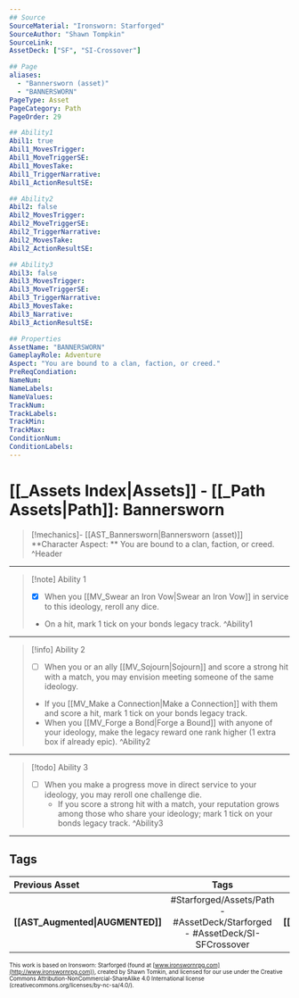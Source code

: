 ```yaml
---
## Source
SourceMaterial: "Ironsworn: Starforged"
SourceAuthor: "Shawn Tompkin"
SourceLink: 
AssetDeck: ["SF", "SI-Crossover"]

## Page
aliases:
  - "Bannersworn (asset)"
  - "BANNERSWORN"
PageType: Asset
PageCategory: Path
PageOrder: 29

## Ability1
Abil1: true
Abil1_MovesTrigger:
Abil1_MoveTriggerSE:
Abil1_MovesTake:
Abil1_TriggerNarrative:
Abil1_ActionResultSE:

## Ability2
Abil2: false
Abil2_MovesTrigger:
Abil2_MoveTriggerSE:
Abil2_TriggerNarrative:
Abil2_MovesTake:
Abil2_ActionResultSE:

## Ability3
Abil3: false
Abil3_MovesTrigger:
Abil3_MoveTriggerSE:
Abil3_TriggerNarrative:
Abil3_MovesTake:
Abil3_Narrative:
Abil3_ActionResultSE:

## Properties
AssetName: "BANNERSWORN"
GameplayRole: Adventure
Aspect: "You are bound to a clan, faction, or creed."
PreReqCondiation: 
NameNum:
NameLabels:
NameValues:
TrackNum:
TrackLabels:
TrackMin:
TrackMax:
ConditionNum:
ConditionLabels:
---
```

# [[_Assets Index|Assets]] - [[_Path Assets|Path]]: Bannersworn
> [!mechanics]- [[AST_Bannersworn|Bannersworn (asset)]]
> **Character Aspect: ** You are bound to a clan, faction, or creed. ^Header
___
> [!note] Ability 1
> - [x] When you [[MV_Swear an Iron Vow|Swear an Iron Vow]] in service to this ideology, reroll any dice. 
> - On a hit, mark 1 tick on your bonds legacy track. ^Ability1
___
> [!info] Ability 2
> - [ ] When you or an ally [[MV_Sojourn|Sojourn]] and score a strong hit with a match, you may envision meeting someone of the same ideology. 
> - If you [[MV_Make a Connection|Make a Connection]] with them and score a hit, mark 1 tick on your bonds legacy track. 
> - When you [[MV_Forge a Bond|Forge a Bound]] with anyone of your ideology, make the legacy reward one rank higher (1 extra box if already epic). ^Ability2
___
> [!todo] Ability 3
> - [ ] When you make a progress move in direct service to your ideology, you may reroll one challenge die. 
> 	- If you score a strong hit with a match, your reputation grows among those who share your ideology; mark 1 tick on your bonds legacy track. ^Ability3
___

## Tags
| Previous Asset | Tags | Next Asset |
| :--- | :---: | ---: |
| **[[AST_Augmented\|AUGMENTED]]** | #Starforged/Assets/Path - #AssetDeck/Starforged - #AssetDeck/SI-SFCrossover | **[[AST_Blademaster\|BLADEMASTER]]** |

<font size=-2>This work is based on Ironsworn: Starforged (found at [www.ironswornrpg.com](http://www.ironswornrpg.com)), created by Shawn Tomkin, and licensed for our use under the Creative Commons Attribution-NonCommercial-ShareAlike 4.0 International license  (creativecommons.org/licenses/by-nc-sa/4.0/).</font>